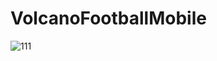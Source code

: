 # VolcanoFootballMobile
![111](https://user-images.githubusercontent.com/61566287/173356620-448b0200-3cfa-47b9-a146-6ba0f3699c39.PNG)
